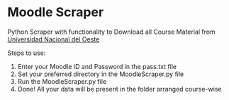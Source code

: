 # Moodle Scraper

Python Scraper with functionality to Download all Course Material from [Universidad Nacional del Oeste](http://uno.edu.ar)

Steps to use: 
1. Enter your Moodle ID and Password in the pass.txt file
2. Set your preferred directory in the MoodleScraper.py file
2. Run the MoodleScraper.py file
3. Done! All your data will be present in the folder arranged course-wise
